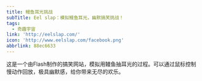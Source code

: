 ```yaml
---
title: 鳗鱼耳光挑战
subTitle: Eel slap：模拟鳗鱼耳光，幽默搞笑挑战！
tags:
  - 奇趣宇宙
link: 'http://eelslap.com/'
icon: 'http://www.eelslap.com/facebook.png'
abbrlink: 88ec6633
---
```


这是一个由Flash制作的搞笑网站，模拟用鳗鱼抽耳光的过程。可以通过鼠标控制慢动作回放，极具幽默感，给你带来无尽的欢乐。
